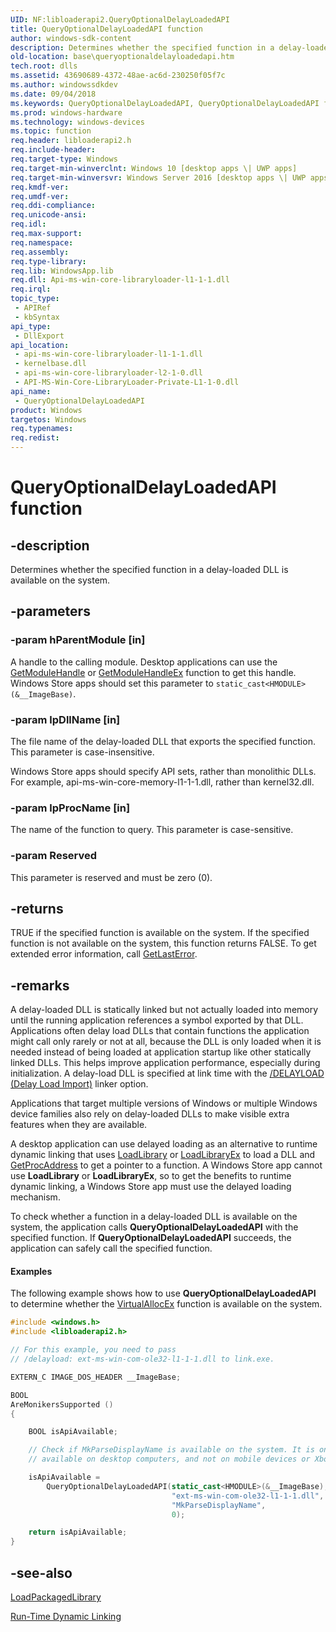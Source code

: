 ```yaml
---
UID: NF:libloaderapi2.QueryOptionalDelayLoadedAPI
title: QueryOptionalDelayLoadedAPI function
author: windows-sdk-content
description: Determines whether the specified function in a delay-loaded DLL is available on the system.
old-location: base\queryoptionaldelayloadedapi.htm
tech.root: dlls
ms.assetid: 43690689-4372-48ae-ac6d-230250f05f7c
ms.author: windowssdkdev
ms.date: 09/04/2018
ms.keywords: QueryOptionalDelayLoadedAPI, QueryOptionalDelayLoadedAPI function, base.queryoptionaldelayloadedapi, libloaderapi2/QueryOptionalDelayLoadedAPI
ms.prod: windows-hardware
ms.technology: windows-devices
ms.topic: function
req.header: libloaderapi2.h
req.include-header: 
req.target-type: Windows
req.target-min-winverclnt: Windows 10 [desktop apps \| UWP apps]
req.target-min-winversvr: Windows Server 2016 [desktop apps \| UWP apps]
req.kmdf-ver: 
req.umdf-ver: 
req.ddi-compliance: 
req.unicode-ansi: 
req.idl: 
req.max-support: 
req.namespace: 
req.assembly: 
req.type-library: 
req.lib: WindowsApp.lib
req.dll: Api-ms-win-core-libraryloader-l1-1-1.dll
req.irql: 
topic_type:
 - APIRef
 - kbSyntax
api_type:
 - DllExport
api_location:
 - api-ms-win-core-libraryloader-l1-1-1.dll
 - kernelbase.dll
 - api-ms-win-core-libraryloader-l2-1-0.dll
 - API-MS-Win-Core-LibraryLoader-Private-L1-1-0.dll
api_name:
 - QueryOptionalDelayLoadedAPI
product: Windows
targetos: Windows
req.typenames: 
req.redist: 
---
```


# QueryOptionalDelayLoadedAPI function


## -description


Determines whether the specified function in a delay-loaded DLL is available on the system. 


## -parameters




### -param hParentModule [in]

A handle to the calling module. Desktop applications can use the <a href="https://msdn.microsoft.com/29514410-89fe-4888-8b34-0c30d5af237f">GetModuleHandle</a> or <a href="https://msdn.microsoft.com/951c7e6e-1d6d-4393-a675-d2b353c53b87">GetModuleHandleEx</a> function to get this handle. Windows Store apps should set this parameter to <code>static_cast&lt;HMODULE&gt;(&amp;__ImageBase)</code>.


### -param lpDllName [in]

The file name of the delay-loaded DLL that exports the specified function. This parameter is case-insensitive.

Windows Store apps should specify API sets, rather than monolithic DLLs. For example,   api-ms-win-core-memory-l1-1-1.dll, rather than kernel32.dll.


### -param lpProcName [in]

The name of the function to query. This parameter is case-sensitive.


### -param Reserved

This parameter is reserved and must be zero (0).


## -returns



TRUE if the specified function is available on the system. If the specified function is not available on the system, this function returns FALSE. To get extended error information, call 
<a href="https://msdn.microsoft.com/d852e148-985c-416f-a5a7-27b6914b45d4">GetLastError</a>.




## -remarks



A delay-loaded DLL is statically linked but not actually loaded into memory until the running application references a symbol exported by that DLL. Applications often delay load DLLs that contain functions the application might call only rarely or not at all, because the DLL is only loaded when it is needed instead of being loaded at application startup like other statically linked DLLs. This helps improve application performance, especially during initialization. A delay-load DLL is specified at link time with the <a href="https://go.microsoft.com/fwlink/p/?linkid=231328">/DELAYLOAD (Delay Load Import)</a> linker option. 

Applications that target multiple versions of Windows or multiple Windows device families also rely on delay-loaded DLLs to make visible extra features when they are available.

A desktop application can use delayed loading as an alternative to runtime dynamic linking that uses  <a href="https://msdn.microsoft.com/d936b4dd-058c-48e1-834b-b47ef6d8ef65">LoadLibrary</a> or <a href="https://msdn.microsoft.com/4fc699ca-6ffb-4954-9b72-1b827d558563">LoadLibraryEx</a> to load a DLL and <a href="https://msdn.microsoft.com/a0d7fc09-f888-4f46-a571-d3719a627597">GetProcAddress</a> to get a pointer to a function. A Windows Store app cannot use <b>LoadLibrary</b> or <b>LoadLibraryEx</b>, so to get the benefits to runtime dynamic linking, a Windows Store app must use the delayed loading mechanism.

To check whether a function in a delay-loaded DLL is available on the system, the application calls <b>QueryOptionalDelayLoadedAPI</b> with the specified function. If <b>QueryOptionalDelayLoadedAPI</b> succeeds, the application can safely call the specified function. 


#### Examples

The following example shows how to use <b>QueryOptionalDelayLoadedAPI</b> to determine whether the <a href="https://msdn.microsoft.com/ff0b6b79-40f5-499c-b797-b66797654164">VirtualAllocEx</a> function is available on the system.


```cpp
#include <windows.h>
#include <libloaderapi2.h>

// For this example, you need to pass
// /delayload: ext-ms-win-com-ole32-l1-1-1.dll to link.exe.

EXTERN_C IMAGE_DOS_HEADER __ImageBase;

BOOL
AreMonikersSupported ()
{

    BOOL isApiAvailable;

    // Check if MkParseDisplayName is available on the system. It is only
    // available on desktop computers, and not on mobile devices or Xbox.

    isApiAvailable = 
        QueryOptionalDelayLoadedAPI(static_cast<HMODULE>(&__ImageBase),
                                    "ext-ms-win-com-ole32-l1-1-1.dll",
                                    "MkParseDisplayName",
                                    0);

    return isApiAvailable;
}

```





## -see-also




<a href="https://msdn.microsoft.com/4a103753-a2c9-487f-b797-01d5f5d489f3">LoadPackagedLibrary</a>



<a href="https://msdn.microsoft.com/81e237a9-3c32-46a5-88d3-c978f43dad54">Run-Time Dynamic Linking</a>
 

 

